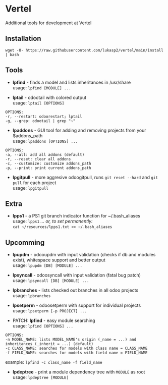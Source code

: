# Vertel
Additional tools for development at Vertel

## Installation
```
wget -O- https://raw.githubusercontent.com/lukasp2/vertel/main/install | bash
```

## Tools
* **lpfind** - finds a model and lists inheritances in /usr/share \
usage: `lpfind [MODULE] ...`

* **lptail** - odootail with colored output \
usage: `lptail [OPTIONS]`
```
OPTIONS:
-r, --restart: odoorestart; lptail
-g, --grep: odootail | grep "~"
```

* **lpaddons** - GUI tool for adding and removing projects from your $addons_path \
usage: `lpaddons [OPTIONS] ...`
```
OPTIONS:
-a, --all: add all addons (default)
-r, --reset: clear all addons
-c, --customize: customize addons_path
-p, --print: print current addons_path
```

* **lpgitpull** - more aggresive odoogitpull, runs `git reset --hard` and `git pull` for each project \
usage: `lpgitpull`

## Extra
* **lpps1** - a PS1 git branch indicator function for ~/.bash_aliases \
usage: `lpps1`   *... or, to set permanently:* \
`cat ~/resources/lpps1.txt >> ~/.bash_aliases`

## Upcomming
* **lpupdm** - odooupdm with input validation (checks if db and modules exist), whitespace support and better output \
usage: `lpupdm [DB] [MODULE] ...`

* **lpsyncall** - odoosyncall with input validation (fatal bug patch) \
usage: `lpsyncall [DB] [MODULE] ...`

* **lpbranches** - lists checked out branches in all odoo projects \
usage: `lpbranches`

* **lpsetperm** - odoosetperm with support for individual projects \
usage: `lpsetperm [-p PROJECT] ...`

* PATCH: **lpfind** - easy module searching \
usage: `lpfind [OPTIONS] ...`
```
OPTIONS:
-n MODEL_NAME: lists MODEL_NAME's origin (_name = ...) and inheritances (_inherit = ...) (default)
-c CLASS_NAME: searches for models with class name = CLASS_NAME
-f FIELD_NAME: searches for models with field name = FIELD_NAME
```
example: `lpfind -c class_name -f field_name`

* **lpdeptree** - print a module dependency tree with `MODULE` as root \
usage: `lpdeptree [MODULE]`



